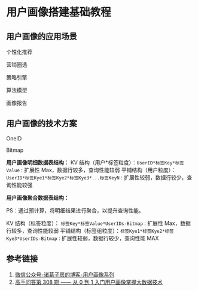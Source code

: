# 用户画像搭建基础教程


## 用户画像的应用场景

个性化推荐

营销圈选

策略引擎

算法模型

画像报告

## 用户画像的技术方案


OneID

Bitmap


**用户画像明细数据表结构：**
KV 结构（用户\*标签粒度）：`UserID*标签Key*标签Value` : 扩展性 Max，数据行较多，查询性能较弱
平铺结构（用户粒度）： `UserID*标签Kye1*标签Kye2*标签Kye3*...标签KeyN` : 扩展性较弱，数据行较少，查询性能较强


**用户画像聚合数据表结构：**

PS：通过预计算，将明细结果进行聚合，以提升查询性能。

KV 结构（标签粒度）： `标签Key*标签Value*UserIDs-Bitmap` : 扩展性 Max，数据行较多，查询性能较弱
平铺结构（标签组粒度）：`标签Kye1*标签Kye2*标签Kye3*UserIDs-Bitmap` : 扩展性较弱，数据行较少，查询性能 MAX


## 参考链接
1.  [微信公众号-诸葛子房的博客-用户画像系列](https://mp.weixin.qq.com/mp/homepage?search_click_id=6945497247944832045-1689154957386-5037638606&__biz=MzU4NzA5NTkzNg==&hid=2&sn=ed8dd0759512016fbbaa2256f28a5374&scene=18#wechat_redirect)
2. [高手问答第 308 期 —— 从 0 到 1 入门用户画像掌握大数据技术](https://www.oschina.net/question/4855753_2331281)
